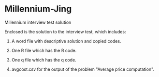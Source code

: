 # Millennium-Jing
Millennium interview test solution

Enclosed is the solution to the interview test, which includes:
1. A word file with descriptive solution and copied codes.

2. One R file which has the R code.

3. One q file which has the q code.

4. avgcost.csv for the output of the problem "Average price computation".
